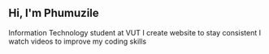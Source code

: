 ## Hi, I'm Phumuzile

Information Technology student at VUT
I create website to stay consistent
I watch videos to improve my coding skills
